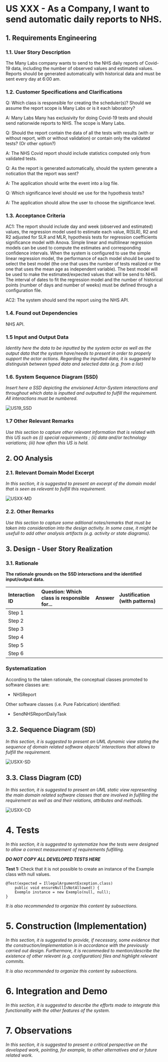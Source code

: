 # US XXX - As a Company, I want to send automatic daily reports to NHS.

## 1. Requirements Engineering


### 1.1. User Story Description

The Many Labs company wants to send to the NHS daily reports of Covid-19
data, including the number of observed values and estimated values. Reports should be generated automatically with historical data and must be sent every day at 6:00 am.

### 1.2. Customer Specifications and Clarifications 

Q: Which class is responsible for creating the scheduler(s)? Should we assume the report scope is Many Labs or is it each laboratory?

A: Many Labs Many has exclusivity for doing Covid-19 tests and should send nationwide reports to NHS. The scope is Many Labs.

Q: Should the report contain the data of all the tests with results (with or without report, with or without validation) or contain only the validated tests? (Or other option?)

A: The NHS Covid report should include statistics computed only from validated tests.

Q: As the report is generated automatically, should the system generate a notication that the report was sent?

A: The application should write the event into a log file.

Q: Which significance level should we use for the hypothesis tests?

A: The application should allow the user to choose the significance level.

### 1.3. Acceptance Criteria

AC1: The report should include day and week (observed and estimated) values, the regression model used to estimate each value, R(SLR), R2 and R2 adjusted for SLR and MLR, hypothesis tests for regression coefficients significance model with Anova. Simple linear and multilinear regression models can be used to compute the estimates and corresponding confidence intervals. When the system is configured to use the simple linear regression model, the performance of each model should be used to select the best model (the one that uses the number of tests realized or the one that uses the mean age as independent variable). The best model will be used to make the estimated/expected values that will be send to NHS. The interval of dates to fit the regression model and the number of historical points (number of days and number of weeks) must be defined through a configuration file.

AC2: The system should send the report using the NHS API.

### 1.4. Found out Dependencies

NHS API.

### 1.5 Input and Output Data

*Identity here the data to be inputted by the system actor as well as the output data that the system have/needs to present in order to properly support the actor actions. Regarding the inputted data, it is suggested to distinguish between typed data and selected data (e.g. from a list)*


### 1.6. System Sequence Diagram (SSD)

*Insert here a SSD depicting the envisioned Actor-System interactions and throughout which data is inputted and outputted to fulfill the requirement. All interactions must be numbered.*

![US19_SSD](US19_SSD.svg)


### 1.7 Other Relevant Remarks

*Use this section to capture other relevant information that is related with this US such as (i) special requirements ; (ii) data and/or technology variations; (iii) how often this US is held.* 


## 2. OO Analysis

### 2.1. Relevant Domain Model Excerpt 
*In this section, it is suggested to present an excerpt of the domain model that is seen as relevant to fulfill this requirement.* 

![USXX-MD](USXX-MD.svg)

### 2.2. Other Remarks

*Use this section to capture some aditional notes/remarks that must be taken into consideration into the design activity. In some case, it might be usefull to add other analysis artifacts (e.g. activity or state diagrams).* 



## 3. Design - User Story Realization 

### 3.1. Rationale

**The rationale grounds on the SSD interactions and the identified input/output data.**

| Interaction ID | Question: Which class is responsible for... | Answer  | Justification (with patterns)  |
|:-------------  |:--------------------- |:------------|:---------------------------- |
| Step 1  		 |							 |             |                              |
| Step 2  		 |							 |             |                              |
| Step 3  		 |							 |             |                              |
| Step 4  		 |							 |             |                              |
| Step 5  		 |							 |             |                              |
| Step 6  		 |							 |             |                              |              

### Systematization ##

According to the taken rationale, the conceptual classes promoted to software classes are: 

 * NHSReport
 

Other software classes (i.e. Pure Fabrication) identified: 

 * SendNHSReportDailyTask

## 3.2. Sequence Diagram (SD)

*In this section, it is suggested to present an UML dynamic view stating the sequence of domain related software objects' interactions that allows to fulfill the requirement.* 

![USXX-SD](USXX-SD.svg)

## 3.3. Class Diagram (CD)

*In this section, it is suggested to present an UML static view representing the main domain related software classes that are involved in fulfilling the requirement as well as and their relations, attributes and methods.*

![USXX-CD](USXX-CD.svg)

# 4. Tests 
*In this section, it is suggested to systematize how the tests were designed to allow a correct measurement of requirements fulfilling.* 

**_DO NOT COPY ALL DEVELOPED TESTS HERE_**

**Test 1:** Check that it is not possible to create an instance of the Example class with null values. 

	@Test(expected = IllegalArgumentException.class)
		public void ensureNullIsNotAllowed() {
		Exemplo instance = new Exemplo(null, null);
	}

*It is also recommended to organize this content by subsections.* 

# 5. Construction (Implementation)

*In this section, it is suggested to provide, if necessary, some evidence that the construction/implementation is in accordance with the previously carried out design. Furthermore, it is recommeded to mention/describe the existence of other relevant (e.g. configuration) files and highlight relevant commits.*

*It is also recommended to organize this content by subsections.* 

# 6. Integration and Demo 

*In this section, it is suggested to describe the efforts made to integrate this functionality with the other features of the system.*


# 7. Observations

*In this section, it is suggested to present a critical perspective on the developed work, pointing, for example, to other alternatives and or future related work.*





